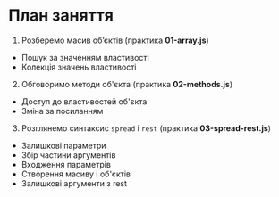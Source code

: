 # План заняття

1. Розберемо масив об’єктів (практика **01-array.js**)

- Пошук за значенням властивості
- Колекція значень властивості

2. Обговоримо методи об'єкта (практика **02-methods.js**)

- Доступ до властивостей об'єкта
- Зміна за посиланням

3. Розглянемо синтаксис `spread` і `rest` (практика **03-spread-rest.js**)

- Залишкові параметри
- Збір частини аргументів
- Входження параметрів
- Створення масиву і об'єктів
- Залишкові аргументи з rest

